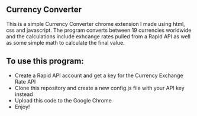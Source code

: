 ## Currency Converter
This is a simple Currency Converter chrome extension I made using html, css and javascript. The program converts between 19 currencies worldwide and the calculations include exhcange rates pulled from a Rapid API as well as some simple math to calculate the final value.

## To use this program:
- Create a Rapid API account and get a key for the Currency Exchange Rate API
- Clone this repository and create a new config.js file with your API key instead
- Upload this code to the Google Chrome
- Enjoy!
